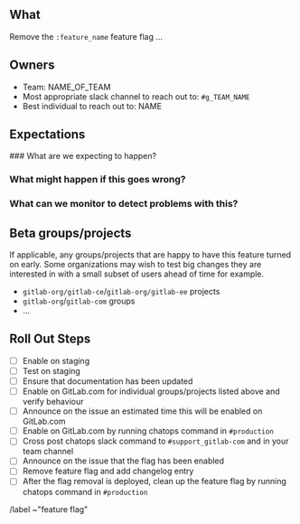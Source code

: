 <!-- Title suggestion: [Feature flag] Enable description of feature -->

## What

Remove the `:feature_name` feature flag ...

## Owners

- Team: NAME_OF_TEAM
- Most appropriate slack channel to reach out to: `#g_TEAM_NAME`
- Best individual to reach out to: NAME

## Expectations

### What are we expecting to happen?

### What might happen if this goes wrong?

### What can we monitor to detect problems with this?

<!-- Which dashboards from https://dashboards.gitlab.net are most relevant? -->

## Beta groups/projects

If applicable, any groups/projects that are happy to have this feature turned on early. Some organizations may wish to test big changes they are interested in with a small subset of users ahead of time for example.

- `gitlab-org/gitlab-ce`/`gitlab-org/gitlab-ee` projects
- `gitlab-org`/`gitlab-com` groups
- ...

## Roll Out Steps

- [ ] Enable on staging
- [ ] Test on staging
- [ ] Ensure that documentation has been updated
- [ ] Enable on GitLab.com for individual groups/projects listed above and verify behaviour
- [ ] Announce on the issue an estimated time this will be enabled on GitLab.com
- [ ] Enable on GitLab.com by running chatops command in `#production`
- [ ] Cross post chatops slack command to `#support_gitlab-com` and in your team channel
- [ ] Announce on the issue that the flag has been enabled
- [ ] Remove feature flag and add changelog entry
- [ ] After the flag removal is deployed, clean up the feature flag by running chatops command in `#production`

/label ~"feature flag"
